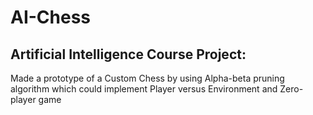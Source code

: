 # AI-Chess
## Artificial Intelligence Course Project: 
Made a prototype of a Custom Chess by using Alpha-beta pruning algorithm which could implement Player versus Environment and Zero-player game
